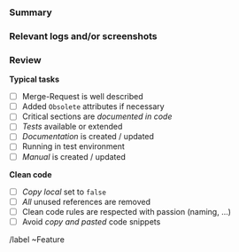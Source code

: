 ### Summary

<!-- 
Summarize the feature. Map the MR with Tickets from JIRA (by using the ticket id)
-->

### Relevant logs and/or screenshots

<!-- 
Paste any relevant logs - please use code blocks (```) to format console output,
logs, and code as it's very hard to read otherwise.)

Paste images of the new features.
-->

### Review

<!-- 
The bullet points will be edited by the reviewer 
-->

**Typical tasks**

- [ ] Merge-Request is well described
- [ ] Added `Obsolete` attributes if necessary
- [ ] Critical sections are *documented in code*
- [ ] *Tests* available or extended
- [ ] *Documentation* is created / updated
- [ ] Running in test environment
- [ ] *Manual* is created / updated

**Clean code**

- [ ] *Copy local* set to `false`
- [ ] *All* unused references are removed
- [ ] Clean code rules are respected with passion (naming, ...)
- [ ] Avoid *copy and pasted* code snippets

/label ~Feature